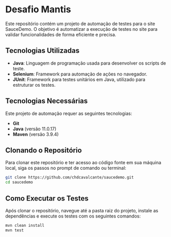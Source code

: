 # Desafio Mantis

Este repositório contém um projeto de automação de testes para o site SauceDemo. O objetivo é automatizar a execução de testes no site para validar funcionalidades de forma eficiente e precisa.

## Tecnologias Utilizadas

- **Java**: Linguagem de programação usada para desenvolver os scripts de teste.
- **Selenium**: Framework para automação de ações no navegador.
- **JUnit**: Framework para testes unitários em Java, utilizado para estruturar os testes.

## Tecnologias Necessárias

Este projeto de automação requer as seguintes tecnologias:

- **Git**
- **Java** (versão 11.0.17)
- **Maven** (versão 3.9.4)

## Clonando o Repositório

Para clonar este repositório e ter acesso ao código fonte em sua máquina local, siga os passos no prompt de comando ou terminal:

```sh
git clone https://github.com/chdcavalcante/saucedemo.git
cd saucedemo
```

## Como Executar os Testes

Após clonar o repositório, navegue até a pasta raiz do projeto, instale as dependências e execute os testes com os seguintes comandos:

```sh
mvn clean install
mvn test
```

